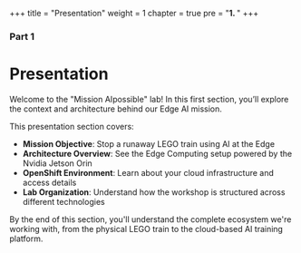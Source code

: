 +++
title = "Presentation"
weight = 1
chapter = true
pre = "<b>1. </b>"
+++

### Part 1

# Presentation

Welcome to the "Mission AIpossible" lab! In this first section, you’ll explore the context and architecture behind our Edge AI mission.

This presentation section covers:
- **Mission Objective**: Stop a runaway LEGO train using AI at the Edge
- **Architecture Overview**: See the Edge Computing setup powered by the Nvidia Jetson Orin
- **OpenShift Environment**: Learn about your cloud infrastructure and access details
- **Lab Organization**: Understand how the workshop is structured across different technologies

By the end of this section, you'll understand the complete ecosystem we're working with, from the physical LEGO train to the cloud-based AI training platform.
